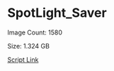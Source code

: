 # SpotLight_Saver

Image Count: 1580

Size: 1.324 GB

[Script Link](https://github.com/liuyal/Archive/blob/master/Python/Utilities/Miscellaneous/spotlight_saver.py)